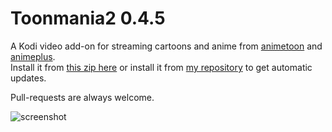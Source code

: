 # Toonmania2 0.4.5

A Kodi video add-on for streaming cartoons and anime from [animetoon](http://www.animetoon.org/) and [animeplus](http://www.animeplus.tv/).  
Install it from [this zip here](https://github.com/doko-desuka/plugin.video.toonmania2/raw/master/plugin.video.toonmania2-0.4.5.zip) or install it from [my repository](https://github.com/doko-desuka/doko.repository/releases) to get automatic updates.

Pull-requests are always welcome.

![screenshot](https://images2.imgbox.com/07/d5/IZj0NnOl_o.png)
